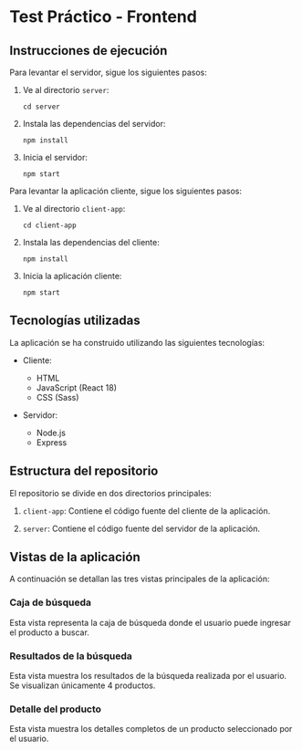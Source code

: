 # Test Práctico - Frontend

## Instrucciones de ejecución

Para levantar el servidor, sigue los siguientes pasos:

1. Ve al directorio `server`:

   ```
   cd server
   ```

2. Instala las dependencias del servidor:

   ```
   npm install
   ```

3. Inicia el servidor:
   ```
   npm start
   ```

Para levantar la aplicación cliente, sigue los siguientes pasos:

1. Ve al directorio `client-app`:

   ```
   cd client-app
   ```

2. Instala las dependencias del cliente:

   ```
   npm install
   ```

3. Inicia la aplicación cliente:
   ```
   npm start
   ```

## Tecnologías utilizadas

La aplicación se ha construido utilizando las siguientes tecnologías:

- Cliente:

  - HTML
  - JavaScript (React 18)
  - CSS (Sass)

- Servidor:
  - Node.js
  - Express

## Estructura del repositorio

El repositorio se divide en dos directorios principales:

1. `client-app`: Contiene el código fuente del cliente de la aplicación.

2. `server`: Contiene el código fuente del servidor de la aplicación.

## Vistas de la aplicación

A continuación se detallan las tres vistas principales de la aplicación:

### Caja de búsqueda

Esta vista representa la caja de búsqueda donde el usuario puede ingresar el producto a buscar.

### Resultados de la búsqueda

Esta vista muestra los resultados de la búsqueda realizada por el usuario. Se visualizan únicamente 4 productos.

### Detalle del producto

Esta vista muestra los detalles completos de un producto seleccionado por el usuario.
